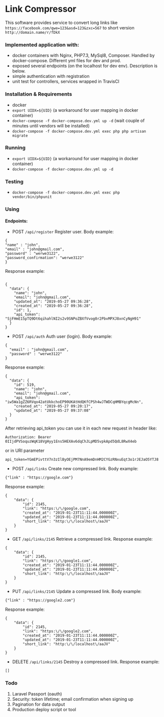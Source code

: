 # Link Compressor

This software provides service to convert long links like `https://facebook.com/qwe=123&asd=123&zxc=567` to short version `http://domain.name/r/fDkX`

### Implemented application with:
- docker containers with Nginx, PHP7.3, MySql8, Composer. Handled by docker-compose. Different yml files for dev and prod.
- exposed several endpoints (on the localhost for dev env). Description is below.
- simple authentication with registration
- unit test for controllers, services wrapped in TravisCI

### Installation & Requirements

- docker
- `export UIDX=${UID}` (a workaround for user mapping in docker container)
- `docker-compose -f docker-compose.dev.yml up -d` (wait couple of minutes until vendors will be installed)
- `docker-compose -f docker-compose.dev.yml exec php php artisan migrate`

### Running

- `export UIDX=${UID}` (a workaround for user mapping in docker container)
- `docker-compose -f docker-compose.dev.yml up -d`

### Testing

- `docker-compose -f docker-compose.dev.yml exec php vendor/bin/phpunit`

### Using

#### Endpoints:
- POST `/api/register` Register user. Body example:
```
{
"name" : "john",
"email" : "john@gmail.com",
"password" : "werwe3122",
"password_confirmation": "werwe3122"
}
```
Response example:
```

{
  "data": {
    "name": "john",
    "email": "john@gmail.com",
    "updated_at": "2019-05-27 09:36:28",
    "created_at": "2019-05-27 09:36:28",
    "id": 1,
    "api_token": "SjFHmE15pTQ9Dt6qihahlNI2s2v9SNPoZBXfVvog0r2PbvMPXJ8xnCyNgH91"
  }
}
```
- POST `/api/auth` Auth user (login). Body example:
```
{
  "email" : "john@gmail.com",
  "password" : "werwe3122"
}
```
Response example:
```
{
  "data": {
    "id": 519,
    "name": "john",
    "email": "john@gmail.com",
    "api_token": "iw5Wa1gZZ6RVqo42atUkkchoEP90UKAtHdQKfCPSh4wJTWDCqHMBYqcgMcNn",
    "created_at": "2019-05-27 09:20:17",
    "updated_at": "2019-05-27 09:37:08"
  }
}

```
After retrieving api_token you can use it in each new request in header like:
```
Authorization: Bearer 0IIjdPVSoquzWqK18VgHyy1Ens5HEXAv6dqChJLpMD5vpkApd5QdL8RwX4eb
```
or in URI parameter
```
api_token=YGmEPivttV7n3zIlByOEjPM7NnA9emDnHM2CYGzRNxuEqt3o1rJEJaO5YTJ8

```

- POST `/api/links` Create new compressed link. Body example:
```
{"link" : "https://google.com"}
```
Response example:
```
{
    "data": {
        "id": 2145,
        "link": "https:\/\/google.com",
        "created_at": "2019-01-23T11:11:44.000000Z",
        "updated_at": "2019-01-23T11:11:44.000000Z",
        "short_link": "http:\/\/localhost\/aaJV"
    }
}

```
- GET `/api/links/2145` Retrieve a compressed link.
Response example:
```
{
    "data": {
        "id": 2145,
        "link": "https:\/\/google1.com",
        "created_at": "2019-01-23T11:11:44.000000Z",
        "updated_at": "2019-01-23T11:11:44.000000Z",
        "short_link": "http:\/\/localhost\/aaJV"
    }
}

```

- PUT `/api/links/2145` Update a compressed link. Body example:
```
{"link" : "https://google2.com"}
```
Response example:
```
{
    "data": {
        "id": 2145,
        "link": "https:\/\/google2.com",
        "created_at": "2019-01-23T11:11:44.000000Z",
        "updated_at": "2019-01-23T11:11:44.000000Z",
        "short_link": "http:\/\/localhost\/aaJV"
    }
}
```

- DELETE `/api/links/2145` Destroy a compressed link.
Response example: 
```
[] 
```

### Todo
1. Laravel Passport (oauth)
2. Security:
  token lifetime;
  email confirmation when signing up
3. Pagination for data output
4. Production deploy script or tool
